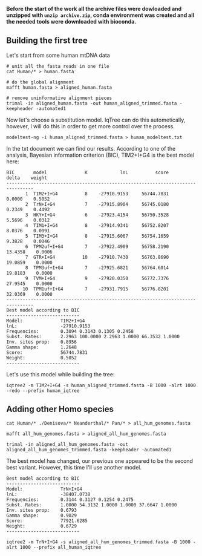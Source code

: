 **Before the start of the work all the archive files were dowloaded and unzipped with `unzip archive.zip`, conda environment was created and all the needed tools were downloaded with bioconda.**

## Building the first tree
Let's start from some human mtDNA data
```
# unit all the fasta reads in one file
cat Human/* > human.fasta

# do the global alignment
mafft human.fasta > aligned_human.fasta

# remove uninformative alignment pieces
trimal -in aligned_human.fasta -out human_aligned_trimmed.fasta -keepheader -automated1
```
Now let's choose a substitution model. IqTree can do this autometically, however, I will do this in order to get more control over the process.
```
modeltest-ng -i human_aligned_trimmed.fasta > human_modeltest.txt
```
In the txt document we can find our results. According to one of the analysis, Bayesian information criterion (BIC), TIM2+I+G4 is the best model here:
```
BIC       model              K            lnL          score          delta    weight
--------------------------------------------------------------------------------
       1  TIM2+I+G4          8    -27910.9153     56744.7831         0.0000    0.5052
       2  TrN+I+G4           7    -27915.8904     56745.0180         0.2349    0.4492
       3  HKY+I+G4           6    -27923.4154     56750.3528         5.5696    0.0312
       4  TIM1+I+G4          8    -27914.9341     56752.8207         8.0376    0.0091
       5  TIM3+I+G4          8    -27915.6067     56754.1659         9.3828    0.0046
       6  TPM2uf+I+G4        7    -27922.4909     56758.2190        13.4358    0.0006
       7  GTR+I+G4          10    -27910.7430     56763.8690        19.0859    0.0000
       8  TPM3uf+I+G4        7    -27925.6821     56764.6014        19.8183    0.0000
       9  TVM+I+G4           9    -27920.0350     56772.7376        27.9545    0.0000
      10  TPM1uf+I+G4        7    -27931.7915     56776.8201        32.0369    0.0000
--------------------------------------------------------------------------------
Best model according to BIC
---------------------------
Model:              TIM2+I+G4
lnL:                -27910.9153
Frequencies:        0.3094 0.3143 0.1305 0.2458
Subst. Rates:       2.2963 100.0000 2.2963 1.0000 66.3532 1.0000 
Inv. sites prop:    0.8956
Gamma shape:        1.2648
Score:              56744.7831
Weight:             0.5052
---------------------------
```
Let's use this model while building the tree:
```
iqtree2 -m TIM2+I+G4 -s human_aligned_trimmed.fasta -B 1000 -alrt 1000 -redo --prefix human_iqtree
```

## Adding other Homo species
```
cat Human/* ./Denisova/* Neanderthal/* Pan/* > all_hum_genomes.fasta

mafft all_hum_genomes.fasta > aligned_all_hum_genomes.fasta

trimal -in aligned_all_hum_genomes.fasta -out aligned_all_hum_genomes_trimmed.fasta -keepheader -automated1
```
The best model has changed, our previous one appeared to be the second best variant. However, this time I'll use another model.
```
Best model according to BIC
---------------------------
Model:              TrN+I+G4
lnL:                -38407.0738
Frequencies:        0.3144 0.3127 0.1254 0.2475
Subst. Rates:       1.0000 54.3132 1.0000 1.0000 37.6647 1.0000 
Inv. sites prop:    0.6793
Gamma shape:        0.9029
Score:              77921.6285
Weight:             0.6729
---------------------------
```
```
iqtree2 -m TrN+I+G4 -s aligned_all_hum_genomes_trimmed.fasta -B 1000 -alrt 1000 --prefix all_human_iqtree
```
